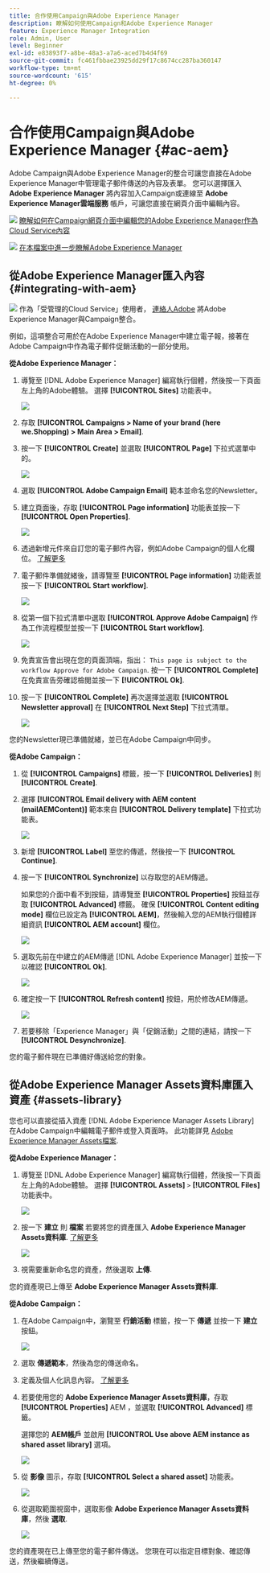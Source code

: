```yaml
---
title: 合作使用Campaign與Adobe Experience Manager
description: 瞭解如何使用Campaign和Adobe Experience Manager
feature: Experience Manager Integration
role: Admin, User
level: Beginner
exl-id: e83893f7-a8be-48a3-a7a6-aced7b4d4f69
source-git-commit: fc461fbbae23925dd29f17c8674cc287ba360147
workflow-type: tm+mt
source-wordcount: '615'
ht-degree: 0%

---
```


# 合作使用Campaign與Adobe Experience Manager {#ac-aem}

Adobe Campaign與Adobe Experience Manager的整合可讓您直接在Adobe Experience Manager中管理電子郵件傳送的內容及表單。 您可以選擇匯入 **Adobe Experience Manager** 將內容加入Campaign或連線至 **Adobe Experience Manager雲端服務** 帳戶，可讓您直接在網頁介面中編輯內容。

![](../assets/do-not-localize/book.png) [瞭解如何在Campaign網頁介面中編輯您的Adobe Experience Manager作為Cloud Service內容](https://experienceleague.adobe.com/docs/campaign-web/v8/integrations/aem-content.html?lang=en)

![](../assets/do-not-localize/book.png) [在本檔案中進一步瞭解Adobe Experience Manager](https://experienceleague.adobe.com/docs/experience-manager-65/administering/integration/campaignonpremise.html#aem-and-adobe-campaign-integration-workflow)

## 從Adobe Experience Manager匯入內容 {#integrating-with-aem}

![](../assets/do-not-localize/speech.png)  作為「受管理的Cloud Service」使用者， [連絡人Adobe](../start/campaign-faq.md#support) 將Adobe Experience Manager與Campaign整合。

例如，這項整合可用於在Adobe Experience Manager中建立電子報，接著在Adobe Campaign中作為電子郵件促銷活動的一部分使用。

**從Adobe Experience Manager：**

1. 導覽至 [!DNL Adobe Experience Manager] 編寫執行個體，然後按一下頁面左上角的Adobe體驗。 選擇 **[!UICONTROL Sites]** 功能表中。

   ![](assets/aem_authoring_1.png)

1. 存取 **[!UICONTROL Campaigns > Name of your brand (here we.Shopping) > Main Area > Email]**.

1. 按一下 **[!UICONTROL Create]** 並選取 **[!UICONTROL Page]** 下拉式選單中的。

   ![](assets/aem_authoring_2.png)

1. 選取 **[!UICONTROL Adobe Campaign Email]** 範本並命名您的Newsletter。

1. 建立頁面後，存取 **[!UICONTROL Page information]** 功能表並按一下 **[!UICONTROL Open Properties]**.

   ![](assets/aem_authoring_3.png)

1. 透過新增元件來自訂您的電子郵件內容，例如Adobe Campaign的個人化欄位。 [了解更多](https://experienceleague.adobe.com/docs/experience-manager-65/content/sites/authoring/aem-adobe-campaign/campaign.html?lang=en#editing-email-content)

1. 電子郵件準備就緒後，請導覽至 **[!UICONTROL Page information]** 功能表並按一下 **[!UICONTROL Start workflow]**.

   ![](assets/aem_authoring_4.png)

1. 從第一個下拉式清單中選取 **[!UICONTROL Approve Adobe Campaign]** 作為工作流程模型並按一下 **[!UICONTROL Start workflow]**.

   ![](assets/aem_authoring_5.png)

1. 免責宣告會出現在您的頁面頂端，指出： `This page is subject to the workflow Approve for Adobe Campaign`. 按一下 **[!UICONTROL Complete]** 在免責宣告旁確認檢閱並按一下 **[!UICONTROL Ok]**.

1. 按一下 **[!UICONTROL Complete]** 再次選擇並選取 **[!UICONTROL Newsletter approval]** 在 **[!UICONTROL Next Step]** 下拉式清單。

   ![](assets/aem_authoring_6.png)

您的Newsletter現已準備就緒，並已在Adobe Campaign中同步。

**從Adobe Campaign：**

1. 從 **[!UICONTROL Campaigns]** 標籤，按一下 **[!UICONTROL Deliveries]** 則 **[!UICONTROL Create]**.

1. 選擇 **[!UICONTROL Email delivery with AEM content (mailAEMContent)]** 範本來自 **[!UICONTROL Delivery template]** 下拉式功能表。

   ![](assets/aem_authoring_7.png)

1. 新增 **[!UICONTROL Label]** 至您的傳遞，然後按一下 **[!UICONTROL Continue]**.

1. 按一下 **[!UICONTROL Synchronize]** 以存取您的AEM傳遞。

   如果您的介面中看不到按鈕，請導覽至 **[!UICONTROL Properties]** 按鈕並存取 **[!UICONTROL Advanced]** 標籤。 確保 **[!UICONTROL Content editing mode]** 欄位已設定為 **[!UICONTROL AEM]**，然後輸入您的AEM執行個體詳細資訊 **[!UICONTROL AEM account]** 欄位。

   ![](assets/aem_authoring_8.png)

1. 選取先前在中建立的AEM傳遞 [!DNL Adobe Experience Manager] 並按一下以確認 **[!UICONTROL Ok]**.

   ![](assets/aem_authoring_11.png)

1. 確定按一下 **[!UICONTROL Refresh content]** 按鈕，用於修改AEM傳遞。

   ![](assets/aem_authoring_12.png)

1. 若要移除「Experience Manager」與「促銷活動」之間的連結，請按一下 **[!UICONTROL Desynchronize]**.

您的電子郵件現在已準備好傳送給您的對象。

## 從Adobe Experience Manager Assets資料庫匯入資產 {#assets-library}

您也可以直接從插入資產 [!DNL Adobe Experience Manager Assets Library] 在Adobe Campaign中編輯電子郵件或登入頁面時。 此功能詳見 [Adobe Experience Manager Assets檔案](https://experienceleague.adobe.com/docs/experience-manager-65/content/assets/managing/manage-assets.html?lang=en).

**從Adobe Experience Manager：**

1. 導覽至 [!DNL Adobe Experience Manager] 編寫執行個體，然後按一下頁面左上角的Adobe體驗。 選擇 **[!UICONTROL Assets]** `>` **[!UICONTROL Files]** 功能表中。

   ![](assets/aem_assets_1.png)

1. 按一下 **建立** 則 **檔案** 若要將您的資產匯入 **Adobe Experience Manager Assets資料庫**. [了解更多](https://experienceleague.adobe.com/docs/experience-manager-65/content/assets/managing/manage-assets.html?lang=en#uploading-assets)

   ![](assets/aem_assets_2.png)

1. 視需要重新命名您的資產，然後選取 **上傳**.

您的資產現已上傳至 **Adobe Experience Manager Assets資料庫**.

**從Adobe Campaign：**

1. 在Adobe Campaign中，瀏覽至 **行銷活動** 標籤，按一下 **傳遞** 並按一下 **建立** 按鈕。

   ![](assets/aem_assets_3.png)

1. 選取 **傳遞範本**，然後為您的傳送命名。

1. 定義及個人化訊息內容。 [了解更多](../send/email.md)

1. 若要使用您的 **Adobe Experience Manager Assets資料庫**，存取 **[!UICONTROL Properties]** AEM ，並選取 **[!UICONTROL Advanced]** 標籤。

   選擇您的 **AEM帳戶** 並啟用 **[!UICONTROL Use above AEM instance as shared asset library]** 選項。

   ![](assets/aem_authoring_9.png)

1. 從 **影像** 圖示，存取 **[!UICONTROL Select a shared asset]** 功能表。

   ![](assets/aem_assets_4.png)

1. 從選取範圍視窗中，選取影像 **Adobe Experience Manager Assets資料庫**，然後 **選取**.

   ![](assets/aem_assets_5.png)

您的資產現在已上傳至您的電子郵件傳送。 您現在可以指定目標對象、確認傳送，然後繼續傳送。
